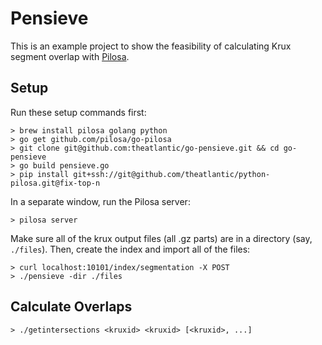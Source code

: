 # Pensieve
This is an example project to show the feasibility of calculating Krux segment overlap with [Pilosa](https://www.pilosa.com/).

## Setup
Run these setup commands first:

```shell
> brew install pilosa golang python
> go get github.com/pilosa/go-pilosa
> git clone git@github.com:theatlantic/go-pensieve.git && cd go-pensieve
> go build pensieve.go
> pip install git+ssh://git@github.com/theatlantic/python-pilosa.git@fix-top-n
```

In a separate window, run the Pilosa server:

```shell
> pilosa server
```

Make sure all of the krux output files (all .gz parts) are in a directory (say, `./files`).  Then, create the index and import all of the files:

```shell
> curl localhost:10101/index/segmentation -X POST
> ./pensieve -dir ./files
```

## Calculate Overlaps

```shell
> ./getintersections <kruxid> <kruxid> [<kruxid>, ...]
```